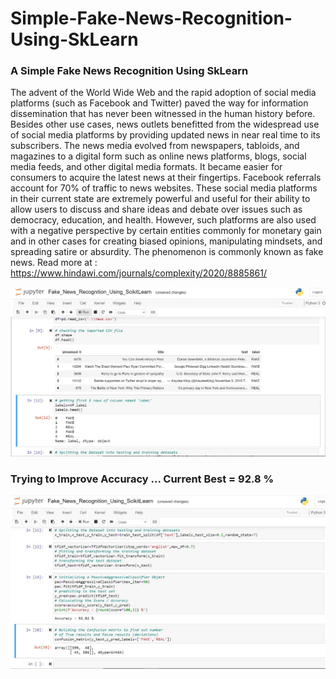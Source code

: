 # Simple-Fake-News-Recognition-Using-SkLearn
### A Simple Fake News Recognition Using SkLearn
The advent of the World Wide Web and the rapid adoption of social media platforms (such as Facebook and Twitter) paved the way for information dissemination that has never been witnessed in the human history before. Besides other use cases, news outlets benefitted from the widespread use of social media platforms by providing updated news in near real time to its subscribers. The news media evolved from newspapers, tabloids, and magazines to a digital form such as online news platforms, blogs, social media feeds, and other digital media formats. It became easier for consumers to acquire the latest news at their fingertips. Facebook referrals account for 70% of traffic to news websites. These social media platforms in their current state are extremely powerful and useful for their ability to allow users to discuss and share ideas and debate over issues such as democracy, education, and health. However, such platforms are also used with a negative perspective by certain entities commonly for monetary gain and in other cases for creating biased opinions, manipulating mindsets, and spreading satire or absurdity. The phenomenon is commonly known as fake news.
Read more at : https://www.hindawi.com/journals/complexity/2020/8885861/
<p align="center"> 
<img src="images/2.jpeg">
</p>

### Trying to Improve Accuracy ... Current Best = 92.8 %

<p align="center"> 
<img src="images/1.jpeg">
</p>
